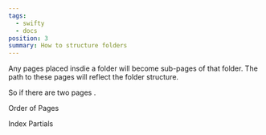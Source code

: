 ```yaml
---
tags:
  - swifty
  - docs
position: 3
summary: How to structure folders
---
```


Any pages placed insdie a folder will become sub-pages of that folder. The path to these pages will reflect the folder structure.

So if there are two pages .

Order of Pages

Index Partials
